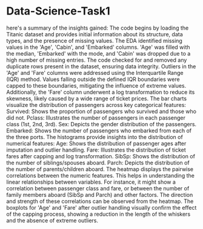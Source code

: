 # Data-Science-Task1
here's a summary of the insights gained:
The code begins by loading the Titanic dataset and provides initial information about its structure, data types, and the presence of missing values.
The EDA identified missing values in the 'Age', 'Cabin', and 'Embarked' columns. 'Age' was filled with the median, 'Embarked' with the mode, and 'Cabin' was dropped due to a high number of missing entries.
The code checked for and removed any duplicate rows present in the dataset, ensuring data integrity. Outliers in the 'Age' and 'Fare' columns were addressed using the Interquartile Range (IQR) method. Values falling outside the defined IQR boundaries were capped to these boundaries, mitigating the influence of extreme values. Additionally, the 'Fare' column underwent a log transformation to reduce its skewness, likely caused by a wide range of ticket prices.
The bar charts visualize the distribution of passengers across key categorical features:
  Survived: Shows the proportion of passengers who survived and those who did not.
  Pclass: Illustrates the number of passengers in each passenger class (1st, 2nd, 3rd).
  Sex: Depicts the gender distribution of the passengers.
  Embarked: Shows the number of passengers who embarked from each of the three ports.
 The histograms provide insights into the distribution of numerical features:
  Age: Shows the distribution of passenger ages after imputation and outlier handling.
  Fare: Illustrates the distribution of ticket fares after capping and log transformation.
  SibSp: Shows the distribution of the number of siblings/spouses aboard.
  Parch: Depicts the distribution of the number of parents/children aboard.
The heatmap displays the pairwise correlations between the numeric features. This helps in understanding the linear relationships between variables. For instance, it might show a correlation between passenger class and fare, or between the number of family members aboard (SibSp and Parch) and other factors. The direction and strength of these correlations can be observed from the heatmap.
The boxplots for 'Age' and 'Fare' after outlier handling visually confirm the effect of the capping process, showing a reduction in the length of the whiskers and the absence of extreme outliers.
